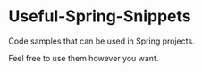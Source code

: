 Useful-Spring-Snippets
======================

Code samples that can be used in Spring projects.

Feel free to use them however you want.
